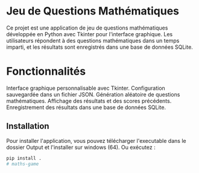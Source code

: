 # Jeu de Questions Mathématiques

Ce projet est une application de jeu de questions mathématiques développée en Python avec Tkinter pour l'interface graphique. 
Les utilisateurs répondent à des questions mathématiques dans un temps imparti, et les résultats sont enregistrés dans une base de données SQLite.

# Fonctionnalités

Interface graphique personnalisable avec Tkinter.
Configuration sauvegardée dans un fichier JSON.
Génération aléatoire de questions mathématiques.
Affichage des résultats et des scores précédents.
Enregistrement des résultats dans une base de données SQLite.

## Installation

Pour installer l'application, vous pouvez télécharger l'executable dans le dossier Output et l'installer sur windows (64).
Ou exécutez :
```bash
pip install .
# maths-game
